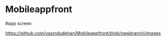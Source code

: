 # Mobileappfront

#app screen  

https://github.com/yasindudehan/Mobileappfront/blob/newbranch/images
